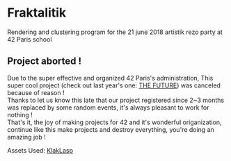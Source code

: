 # Fraktalitik

Rendering and clustering program for the 21 june 2018 artistik rezo party at 42 Paris school

## Project aborted !

Due to the super effective and organized 42 Paris's administration, This super cool project (check out last year's one: [THE FUTURE](https://github.com/alelievr/THE_FUTURE)) was canceled because of reason !  
Thanks to let us know this late that our project registered since 2~3 months was replaced by some random events, it's always pleasant to work for nothing !  
That's it, the joy of making projects for 42 and it's wonderful origanization, continue like this make projects and destroy everything, you're doing an amazing job !

Assets Used:
[KlakLasp](https://github.com/keijiro/KlakLasp)
